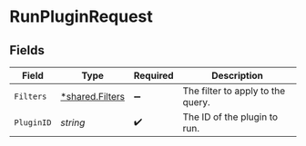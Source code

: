 # RunPluginRequest


## Fields

| Field                                             | Type                                              | Required                                          | Description                                       |
| ------------------------------------------------- | ------------------------------------------------- | ------------------------------------------------- | ------------------------------------------------- |
| `Filters`                                         | [*shared.Filters](../../models/shared/filters.md) | :heavy_minus_sign:                                | The filter to apply to the query.                 |
| `PluginID`                                        | *string*                                          | :heavy_check_mark:                                | The ID of the plugin to run.                      |